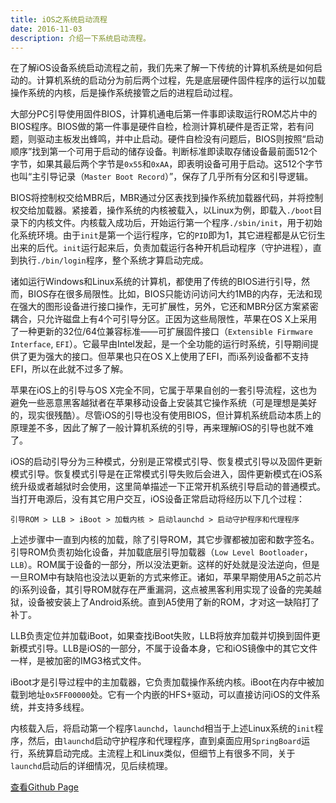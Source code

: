```yaml
---
title: iOS之系统启动流程
date: 2016-11-03
description: 介绍一下系统启动流程。
---
```


在了解iOS设备系统启动流程之前，我们先来了解一下传统的计算机系统是如何启动的。计算机系统的启动分为前后两个过程，先是底层硬件固件程序的运行以加载操作系统的内核，后是操作系统接管之后的进程启动过程。

大部分PC引导使用固件BIOS，计算机通电后第一件事即读取运行ROM芯片中的BIOS程序。BIOS做的第一件事是硬件自检，检测计算机硬件是否正常，若有问题，则驱动主板发出蜂鸣，并中止启动。硬件自检没有问题后，BIOS则按照“启动顺序”找到第一个可用于启动的储存设备。判断标准即读取存储设备最前面512个字节，如果其最后两个字节是`0x55`和`0xAA`，即表明设备可用于启动。这512个字节也叫“主引导记录（`Master Boot Record`）”，保存了几乎所有分区和引导逻辑。

BIOS将控制权交给MBR后，MBR通过分区表找到操作系统加载器代码，并将控制权交给加载器。紧接着，操作系统的内核被载入，以Linux为例，即载入`./boot`目录下的内核文件。内核载入成功后，开始运行第一个程序`./sbin/init`，用于初始化系统环境。由于`init`是第一个运行程序，它的`PID`即为1，其它进程都是从它衍生出来的后代。`init`运行起来后，负责加载运行各种开机启动程序（守护进程），直到执行`./bin/login`程序，整个系统才算启动完成。

诸如运行Windows和Linux系统的计算机，都使用了传统的BIOS进行引导，然而，BIOS存在很多局限性。比如，BIOS只能访问访问大约1MB的内存，无法和现在强大的图形设备进行接口操作，无可扩展性，另外，它还和MBR分区方案紧密耦合，只允许磁盘上有4个可引导分区。正因为这些局限性，苹果在OS X上采用了一种更新的32位/64位兼容标准——可扩展固件接口（`Extensible Firmware Interface`, `EFI`）。它最早由Intel发起，是一个全功能的运行时系统，引导期间提供了更为强大的接口。但苹果也只在OS X上使用了EFI，而i系列设备都不支持EFI，所以在此就不过多了解。

苹果在iOS上的引导与OS X完全不同，它属于苹果自创的一套引导流程，这也为避免一些恶意黑客越狱者在苹果移动设备上安装其它操作系统（可是理想是美好的，现实很残酷）。尽管iOS的引导也没有使用BIOS，但计算机系统启动本质上的原理差不多，因此了解了一般计算机系统的引导，再来理解iOS的引导也就不难了。

iOS的启动引导分为三种模式，分别是正常模式引导、恢复模式引导以及固件更新模式引导。恢复模式引导是在正常模式引导失败后会进入，固件更新模式在iOS系统升级或者越狱时会使用，这里简单描述一下正常开机系统引导启动的普通模式。当打开电源后，没有其它用户交互，iOS设备正常启动将经历以下几个过程：

`引导ROM > LLB > iBoot > 加载内核 > 启动launchd > 启动守护程序和代理程序`

上述步骤中一直到内核的加载，除了引导ROM，其它步骤都被加密和数字签名。引导ROM负责初始化设备，并加载底层引导加载器（`Low Level Bootloader`，`LLB`）。ROM属于设备的一部分，所以没法更新。这样的好处就是没法逆向，但是一旦ROM中有缺陷也没法以更新的方式来修正。诸如，苹果早期使用A5之前芯片的i系列设备，其引导ROM就存在严重漏洞，这点被黑客利用实现了设备的完美越狱，设备被安装上了Android系统。直到A5使用了新的ROM，才对这一缺陷打了补丁。

LLB负责定位并加载iBoot，如果查找iBoot失败，LLB将放弃加载并切换到固件更新模式引导。LLB是iOS的一部分，不属于设备本身，它和iOS镜像中的其它文件一样，是被加密的IMG3格式文件。

iBoot才是引导过程中的主加载器，它负责加载操作系统内核。iBoot在内存中被加载到地址`0x5FF00000`处。它有一个内嵌的HFS+驱动，可以直接访问iOS的文件系统，并支持多线程。

内核载入后，将启动第一个程序`launchd`，`launchd`相当于上述Linux系统的`init`程序，然后，由`launchd`启动守护程序和代理程序，直到桌面应用`SpringBoard`运行，系统算启动完成。主流程上和Linux类似，但细节上有很多不同，关于`launchd`启动后的详细情况，见后续梳理。


[查看Github Page](https://github.com/hncoder/hncoder.github.io/blob/master/_posts/2013-11-03-ios-boot-process.md)
